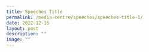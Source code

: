 ```yaml
---
title: Speeches Title
permalink: /media-centre/speeches/speeches-title-1/
date: 2022-12-16
layout: post
description: ""
image: ""
---
```


